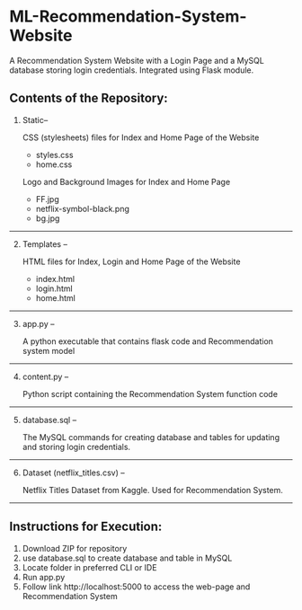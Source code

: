 # ML-Recommendation-System-Website
A Recommendation System Website with a Login Page and a MySQL database storing login credentials. Integrated using Flask module.


Contents of the Repository:
---
1. Static– 
   
   CSS (stylesheets) files for Index and Home Page of the Website
    * styles.css
    * home.css
   
   Logo and Background Images for Index and Home Page 
    * FF.jpg
    * netflix-symbol-black.png
    * bg.jpg


---

2.	Templates – 
    
    HTML files for Index, Login and Home Page of the Website 
    * index.html
    * login.html
    * home.html

---

3.	app.py – 

    A python executable that contains flask code and Recommendation system model

---

4.	content.py – 

    Python script containing the Recommendation System function code 

---

5.	database.sql – 

    The MySQL commands for creating database and tables for updating and storing login credentials. 

---

6.	Dataset (netflix_titles.csv) – 

    Netflix Titles Dataset from Kaggle. Used for Recommendation System.

---


Instructions for Execution: 
---
1. Download ZIP for repository
2. use database.sql to create database and table in MySQL 
3. Locate folder in preferred CLI or IDE
4. Run app.py
5. Follow link http://localhost:5000 to access the web-page and Recommendation System 
